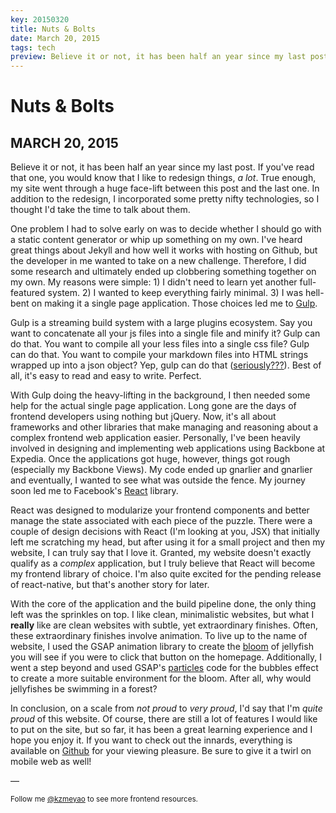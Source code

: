 ```yaml
---
key: 20150320
title: Nuts & Bolts
date: March 20, 2015
tags: tech
preview: Believe it or not, it has been half an year since my last post. If you've read that one, you would know that I like to redesign things, *a lot*. True enough, my site went through a huge face-lift between this post and the last one. I incorporated some pretty nifty technologies, so I thought I'd take the time to talk about them.
---
```


Nuts & Bolts
===
MARCH 20, 2015
---

Believe it or not, it has been half an year since my last post. If you've read that one, you would know that I like to redesign things, *a lot*. True enough, my site went through a huge face-lift between this post and the last one. In addition to the redesign, I incorporated some pretty nifty technologies, so I thought I'd take the time to talk about them.

One problem I had to solve early on was to decide whether I should go with a static content generator or whip up something on my own. I've heard great things about Jekyll and how well it works with hosting on Github, but the developer in me wanted to take on a new challenge. Therefore, I did some research and ultimately ended up clobbering something together on my own. My reasons were simple: 1) I didn't need to learn yet another full-featured system. 2) I wanted to keep everything fairly minimal. 3) I was hell-bent on making it a single page application. Those choices led me to [Gulp](http://gulpjs.com/).

Gulp is a streaming build system with a large plugins ecosystem. Say you want to concatenate all your js files into a single file and minify it? Gulp can do that. You want to compile all your less files into a single css file? Gulp can do that. You want to compile your markdown files into HTML strings wrapped up into a json object? Yep, gulp can do that ([seriously???](https://github.com/SparkartGroupInc/gulp-markdown-to-json)). Best of all, it's easy to read and easy to write. Perfect.

With Gulp doing the heavy-lifting in the background, I then needed some help for the actual single page application. Long gone are the days of frontend developers using nothing but jQuery. Now, it's all about frameworks and other libraries that make managing and reasoning about a complex frontend web application easier. Personally, I've been heavily involved in designing and implementing web applications using Backbone at Expedia. Once the applications got huge, however, things got rough (especially my Backbone Views). My code ended up gnarlier and gnarlier and eventually, I wanted to see what was outside the fence. My journey soon led me to Facebook's [React](http://facebook.github.io/react/) library.

React was designed to modularize your frontend components and better manage the state associated with each piece of the puzzle. There were a couple of design decisions with React (I'm looking at you, JSX) that initially left me scratching my head, but after using it for a small project and then my website, I can truly say that I love it. Granted, my website doesn't exactly qualify as a *complex* application, but I truly believe that React will become my frontend library of choice. I'm also quite excited for the pending release of react-native, but that's another story for later.

With the core of the application and the build pipeline done, the only thing left was the sprinkles on top. I like clean, minimalistic websites, but what I **really** like are clean websites with subtle, yet extraordinary finishes. Often, these extraordinary finishes involve animation. To live up to the name of website, I used the GSAP animation library to create the [bloom](http://kzmeyao.github.io/bloom/) of jellyfish you will see if you were to click that button on the homepage. Additionally, I went a step beyond and used GSAP's [particles](http://codepen.io/GreenSock/pen/zrmiG) code for the bubbles effect to create a more suitable environment for the bloom. After all, why would jellyfishes be swimming in a forest?

In conclusion, on a scale from *not proud* to *very proud*, I'd say that I'm *quite proud* of this website. Of course, there are still a lot of features I would like to put on the site, but so far, it has been a great learning experience and I hope you enjoy it. If you want to check out the innards, everything is available on [Github](https://github.com/kzmeyao/thejellytank) for your viewing pleasure. Be sure to give it a twirl on mobile web as well!

&mdash;<br />

<small>Follow me [@kzmeyao](https://twitter.com/kzmeyao) to see more frontend resources.</small>